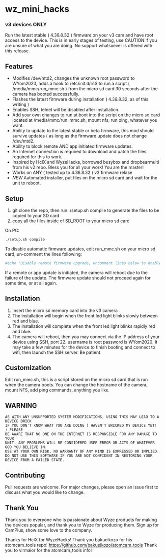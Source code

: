 # wz_mini_hacks
### v3 devices ONLY

Run the latest stable ( 4.36.8.32 ) firmware on your v3 cam and have root access to the device.  This is in early stages of testing, use CAUTION if you are unsure of what you are doing.  No support whatsoever is offered with this release.

## Features

* Modifies /dev/mtd2, changes the unknown root password to WYom2020, adds a hook to /etc/init.d/rcS to run a script ( /media/mmc/run_mmc.sh ) from the micro sd card 30 seconds after the camera has booted successfully.  
* Flashes the latest firmware during installation ( 4.36.8.32, as of this writing )
* Enables SSH, telnet will be disabled after installation.
* Add your own changes to run at boot into the script on the micro sd card located at /media/mmc/run_mmc.sh, mount nfs, run ping, whatever you want.
* Ability to update to the latest stable or beta firmware, this mod should survive updates ( as long as the firmware update does not change /dev/mtd2.
* Ability to block remote AND app initiated firmware updates.
* An Internet connection is required to download and patch the files required for this to work.
* Inspired by HclX and WyzeHacks, borrowed busybox and dropbearmulti from his v2 repo.  Bless you for all your work!  You are the master!
* Works on ANY ( tested up to 4.36.8.32 ) v3 firmware relase
* *NEW* Automated installer, put files on the micro sd card and wait for the unit to reboot.



## Setup

1. git clone the repo, then run ./setup.sh compile to generate the files to be copied to your SD card
2. copy all the files inside of SD_ROOT to your micro sd card

On PC:
```bash
./setup.sh compile
```
To disable automatic firmware updates, edit run_mmc.sh on your micro sd card, un-comment the lines following:
```bash
#echo "Disable remote firmware upgrade, uncomment lines below to enable"
```

If a remote or app update is initiated, the camera will reboot due to the failure of the update.  The firmware update should not proceed again for some time, or at all again.

## Installation
1. Insert the micro sd memory card into the v3 camera
2. The installation will begin when the front led light blinks slowly between red and blue.
3. The installation will complete when the front led light blinks rapidly red and blue.
4. The camera will reboot, then you may connect via the IP address of your device using SSH, port 22.  username is root password is WYom2020.  It may take a few minutes for the device to finish booting and connect to wifi, then launch the SSH server.  Be patient.
## Customization

Edit run_mmc.sh, this is a script stored on the micro sd card that is run when the camera boots.  You can change the hostname of the camera, mount NFS, add ping commands, anything you like.


## WARNING
```
AS WITH ANY UNSUPPORTED SYSTEM MODIFICATIONS, USING THIS MAY LEAD TO A DEVICE BRICK
IF YOU DON'T KNOW WHAT YOU ARE DOING ( HAVEN'T BRICKED MY DEVICE YET! ) PLEASE
BE AWARE THAT NO ONE ON THE INTERNET IS RESPONSIBLE FOR ANY DAMAGE TO YOUR
UNIT. ANY PROBLEMS WILL BE CONSIDERED USER ERROR OR ACTS OF WHATEVER GOD YOU BELIEVE IN.
USE AT YOUR OWN RISK. NO WARRANTY OF ANY KIND IS EXPRESSED OR IMPLIED. 
DO NOT USE THIS SOFTWARE IF YOU ARE NOT CONFIDENT IN RESTORING YOUR DEVICE FROM A FAILED STATE.
```

## Contributing
Pull requests are welcome. For major changes, please open an issue first to discuss what you would like to change.

## Thank You
Thank you to everyone who is passionate about Wyze products for making the devices popular, and thank you to Wyze for producing them.  Sign up for CamPlus, show some love to the company.

Thanks for HclX for WyzeHacks!
Thank you bakueikozo for his atomcam_tools repo! https://github.com/bakueikozo/atomcam_tools
Thank you to virmaior for the atomcam_tools info!
